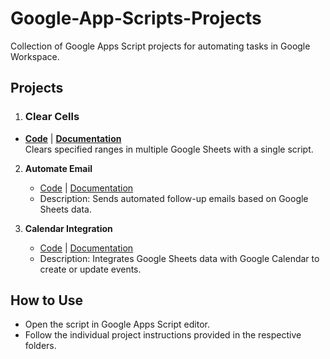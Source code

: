 # Google-App-Scripts-Projects
Collection of Google Apps Script projects for automating tasks in Google Workspace.

## Projects
1. ### Clear Cells
- **[Code](clear_cells/ClearCells.gs)** | **[Documentation](clear_cells/README.md)**  
  Clears specified ranges in multiple Google Sheets with a single script.

2. **Automate Email**
   - [Code](automate_email/AutomateEmail.gs) | [Documentation](automate_email/README.md)
   - Description: Sends automated follow-up emails based on Google Sheets data.

3. **Calendar Integration**
   - [Code](calendar_integration/CalendarIntegration.gs) | [Documentation](calendar_integration/README.md)
   - Description: Integrates Google Sheets data with Google Calendar to create or update events.

## How to Use
- Open the script in Google Apps Script editor.
- Follow the individual project instructions provided in the respective folders.

